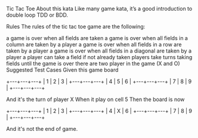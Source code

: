 Tic Tac Toe
About this kata
Like many game kata, it’s a good introduction to double loop TDD or BDD.

Rules
The rules of the tic tac toe game are the following:

a game is over when all fields are taken
a game is over when all fields in a column are taken by a player
a game is over when all fields in a row are taken by a player
a game is over when all fields in a diagonal are taken by a player
a player can take a field if not already taken
players take turns taking fields until the game is over
there are two player in the game (X and O)
Suggested Test Cases
Given this game board

+---+---+---+
| 1 | 2 | 3 |
+---+---+---+
| 4 | 5 | 6 |
+---+---+---+
| 7 | 8 | 9 |
+---+---+---+

And it's the turn of player X
When it play on cell 5
Then the board is now 

+---+---+---+
| 1 | 2 | 3 |
+---+---+---+
| 4 | X | 6 |
+---+---+---+
| 7 | 8 | 9 |
+---+---+---+

And it's not the end of game.
